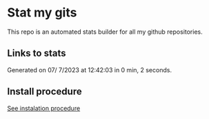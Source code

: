 # Stat my gits

This repo is an automated stats builder for all my github repositories.

## Links to stats


Generated on 07/ 7/2023 at 12:42:03 in 0 min, 2 seconds.

## Install procedure

[See instalation procedure](./src/install.md)
